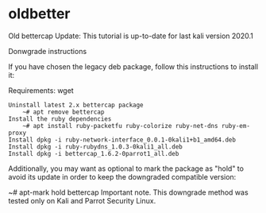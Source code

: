 # oldbetter
Old bettercap
Update:
This tutorial is up-to-date for last kali version 2020.1

Donwgrade instructions

If you have chosen the legacy deb package, follow this instructions to install it:

Requirements: wget

    Uninstall latest 2.x bettercap package
        ~# apt remove bettercap
    Install the ruby dependencies
        ~# apt install ruby-packetfu ruby-colorize ruby-net-dns ruby-em-proxy
    Install dpkg -i ruby-network-interface_0.0.1-0kali1+b1_amd64.deb
    Install dpkg -i ruby-rubydns_1.0.3-0kali1_all.deb
    Install dpkg -i bettercap_1.6.2-0parrot1_all.deb
    
    

Additionally, you may want as optional to mark the package as "hold" to avoid its update in order to keep the downgraded compatible version:

~# apt-mark hold bettercap
Important note. This downgrade method was tested only on Kali and Parrot Security Linux.
